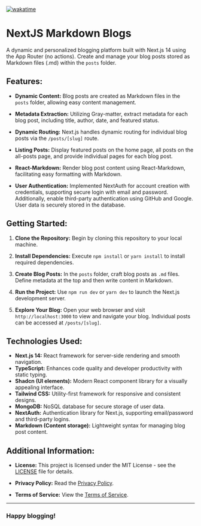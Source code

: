[![wakatime](https://wakatime.com/badge/user/7217dc82-1bcf-4a0a-8b7f-96e2332f4c45/project/018b960f-87c9-4136-90b5-276b5bd721a7.svg?style=for-the-badge)](https://wakatime.com/badge/user/7217dc82-1bcf-4a0a-8b7f-96e2332f4c45/project/018b960f-87c9-4136-90b5-276b5bd721a7)

# NextJS Markdown Blogs

A dynamic and personalized blogging platform built with Next.js 14 using the App Router (no actions). Create and manage your blog posts stored as Markdown files (.md) within the `posts` folder.

## Features:

- **Dynamic Content:** Blog posts are created as Markdown files in the `posts` folder, allowing easy content management.

- **Metadata Extraction:** Utilizing Gray-matter, extract metadata for each blog post, including title, author, date, and featured status.

- **Dynamic Routing:** Next.js handles dynamic routing for individual blog posts via the `/posts/[slug]` route.

- **Listing Posts:** Display featured posts on the home page, all posts on the all-posts page, and provide individual pages for each blog post.

- **React-Markdown:** Render blog post content using React-Markdown, facilitating easy formatting with Markdown.

- **User Authentication:** Implemented NextAuth for account creation with credentials, supporting secure login with email and password. Additionally, enable third-party authentication using GitHub and Google. User data is securely stored in the database.

## Getting Started:

1. **Clone the Repository:** Begin by cloning this repository to your local machine.

2. **Install Dependencies:** Execute `npm install` or `yarn install` to install required dependencies.

3. **Create Blog Posts:** In the `posts` folder, craft blog posts as `.md` files. Define metadata at the top and then write content in Markdown.

4. **Run the Project:** Use `npm run dev` or `yarn dev` to launch the Next.js development server.

5. **Explore Your Blog:** Open your web browser and visit `http://localhost:3000` to view and navigate your blog. Individual posts can be accessed at `/posts/[slug]`.

## Technologies Used:

- **Next.js 14:** React framework for server-side rendering and smooth navigation.
- **TypeScript:** Enhances code quality and developer productivity with static typing.
- **Shadcn (UI elements):** Modern React component library for a visually appealing interface.
- **Tailwind CSS:** Utility-first framework for responsive and consistent designs.
- **MongoDB:** NoSQL database for secure storage of user data.
- **NextAuth:** Authentication library for Next.js, supporting email/password and third-party logins.
- **Markdown (Content storage):** Lightweight syntax for managing blog post content.

## Additional Information:

- **License:** This project is licensed under the MIT License - see the [LICENSE](MIT-LICENSE.txt) file for details.

- **Privacy Policy:** Read the [Privacy Policy](/privacy-policy.md).

- **Terms of Service:** View the [Terms of Service](/terms-of-service.md).

---

### Happy blogging!
